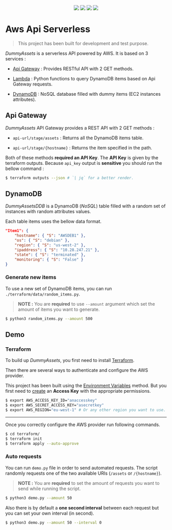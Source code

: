 <p align='center'>
  <img src="https://img.shields.io/badge/Amazon_AWS-FF9900?style=for-the-badge&logo=amazonaws&logoColor=white"/>
  <img src="https://img.shields.io/badge/Terraform-7B42BC?style=for-the-badge&logo=terraform&logoColor=white"/>
  <img src="https://img.shields.io/badge/Amazon%20DynamoDB-4053D6?style=for-the-badge&logo=Amazon%20DynamoDB&logoColor=white"/>
  <img src="https://img.shields.io/badge/Python-FFD43B?style=for-the-badge&logo=python&logoColor=blue"/>
</p>

# Aws Api Serverless

> This project has been built for development and test purpose.

_DummyAssets_ is a serverless API powered by AWS. It is based on 3 services : 

- [Api Gateway](https://aws.amazon.com/fr/api-gateway/) : Provides RESTful API with 2 GET methods.

- [Lambda](https://aws.amazon.com/fr/lambda/) : Python functions to query DynamoDB items based on Api Gateway requests.

- [DynamoDB](https://aws.amazon.com/fr/dynamodb/) : NoSQL database filled with dummy items (EC2 instances attributes).


## Api Gateway

_DummyAssets_ API Gateway provides a REST API with 2 GET methods :

- `api-url/stage/assets` : Returns all the DynamoDB items table.

- `api-url/stage/{hostname}` : Returns the item specified in the path.

Both of these methods **required an API Key**. The **API Key** is given by the terraform outputs. Because `api_key` output is **sensitive** you should run the bellow command :

```bash
$ terraform outputs --json # `| jq` for a better render.
```

## DynamoDB

_DummyAssetsDDB_ is a DynamoDB (_NoSQL_) table filled with a random set of instances with random attributes values. 

Each table items uses the bellow data format.

```json
"Item1": {
	"hostname": { "S": "AWSDEB1" },
	"os": { "S": "debian" },
	"region": { "S": "us-west-2" },
	"ipaddress": { "S": "10.28.247.21" },
	"state": { "S": "terminated" },
	"monitoring": {	"S": "False" }
}
```

### Generate new items

To use a new set of DynamoDB items, you can run `./terraform/data/random_items.py`. 

> **NOTE :** You are **required** to use `--amount` argument which set the amount of items you want to generate.

```bash
$ python3 random_items.py --amount 500
```

## Demo

### Terraform

To build up _DummyAssets_, you first need to install [Terraform](https://www.terraform.io/). 

Then there are several ways to authenticate and configure the AWS provider.

This project has been built using the [Environment Variables](https://registry.terraform.io/providers/hashicorp/aws/latest/docs#environment-variables) method. But you first need to [create](https://docs.aws.amazon.com/IAM/latest/UserGuide/id_credentials_access-keys.html#Using_CreateAccessKey) an **Access Key** with the appropriate permissions.

```bash
$ export AWS_ACCESS_KEY_ID="anaccesskey"
$ export AWS_SECRET_ACCESS_KEY="asecretkey"
$ export AWS_REGION="eu-west-1" # Or any other region you want to use.
```

---

Once you correctly configure the AWS provider run following commands.

```bash
$ cd terraform/
$ terraform init
$ terraform apply --auto-approve
```

### Auto requests

You can run `demo.py` file in order to send automated requests. The script randomly requests one of the two available URIs (`/assets` or `/{hostname}`).

> **NOTE :** You are **required** to set the amount of requests you want to send while running the script.

```bash
$ python3 demo.py --amount 50
```

Also there is by default a **one second interval** between each request but you can set your own interval (in second).

```bash
$ python3 demo.py --amount 50 --interval 0
```

